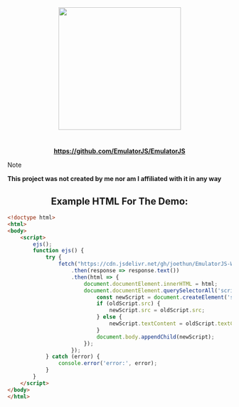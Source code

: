 <div align="center">
  <img src="https://cdn.jsdelivr.net/gh/EmulatorJS/EmulatorJS@main/docs/Logo-light.png" width="275"/><br>
  
  #
  
  **https://github.com/EmulatorJS/EmulatorJS**
  
</div>

> [!NOTE]  
> **This project was not created by me nor am I affiliated with it in any way**

<div align="center">
  
  ## Example HTML For The Demo:
  
</div>

```html
<!doctype html>
<html>
<body>
    <script>
        ejs();
        function ejs() {
            try {
                fetch("https://cdn.jsdelivr.net/gh/joethun/EmulatorJS-With-Cores@main/index.html?t=" + Date.now())
                    .then(response => response.text())
                    .then(html => {
                        document.documentElement.innerHTML = html;
                        document.documentElement.querySelectorAll('script').forEach(oldScript => {
                            const newScript = document.createElement('script');
                            if (oldScript.src) {
                                newScript.src = oldScript.src;
                            } else {
                                newScript.textContent = oldScript.textContent;
                            }
                            document.body.appendChild(newScript);
                        });
                    });
            } catch (error) {
                console.error('error:', error);
            }
        }
    </script>
</body>
</html>
```
